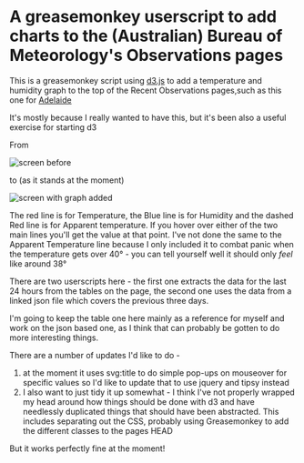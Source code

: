 A greasemonkey userscript to add charts to the (Australian) Bureau of Meteorology's Observations pages
======================================================================================================

This is a greasemonkey script using [d3.js](http://www.d3js.org) to add a temperature and humidity graph
to the top of the Recent Observations pages,such as this one for [Adelaide](http://www.bom.gov.au/products/IDS60901/IDS60901.94675.shtml)

It's mostly because I really wanted to have this, but it's been also a useful exercise for starting d3

From


![screen before](https://raw.github.com/keithmaguire/bom-chart-userscript/master/img/before_script.png)

to (as it stands at the moment)

![screen with graph added](https://raw.github.com/keithmaguire/bom-chart-userscript/master/img/after_json_script.png)

The red line is for Temperature, the Blue line is for Humidity and the dashed Red line is for Apparent temperature.  If you hover over either of the two main lines you'll get the value at that point. I've not done the same to the Apparent Temperature line because I only included it to combat panic when the temperature gets over 40° - you can tell yourself well it should only *feel* like around 38°

There are two userscripts here - the first one extracts the data for the last 24 hours from the tables on the page, the second one uses the data from a linked json file which covers the previous three days.

I'm going to keep the table one here mainly as a reference for myself and work on the json based one, as I think that can probably be gotten to do more interesting things.



There are a number of updates I'd like to do - 

 
 1. at the moment it uses svg:title to do simple pop-ups on mouseover for specific values
so I'd like to update that to use jquery and tipsy instead
 2. I also want to just tidy it up somewhat - I think I've not properly wrapped my head around how things should be done with d3 and have needlessly duplicated things that should have been abstracted. This includes separating out the CSS, probably using Greasemonkey to add the different classes to the pages HEAD



But it works perfectly fine at the moment!
